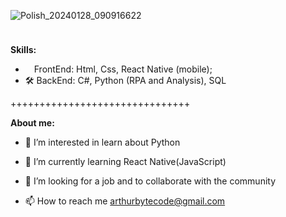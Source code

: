 ![Polish_20240128_090916622](https://github.com/Arthur-byte-code/Arthur-byte-code/assets/152222113/a08180db-5b55-4390-9e3d-604230eb5be0)


<img src= "https://github.com/Arthur-byte-code/Arthur-byte-code/assets/152222113/b6e23001-b000-41ca-82b2-768beb151f70" width="10px" height="10px">


**Skills:**
- <img src= "https://github.com/Arthur-byte-code/Arthur-byte-code/assets/152222113/b6e23001-b000-41ca-82b2-768beb151f70" width="10px" height="10px"> FrontEnd: Html, Css, React Native (mobile);
- 🛠️ BackEnd: C#, Python (RPA and Analysis), SQL

  
+++++++++++++++++++++++++++++++

**About me:**
- 👀 I’m interested in learn about Python 

  
- 🌱 I’m currently learning React Native(JavaScript)

  
- 💞️ I’m looking for a job and to collaborate with the community


  
- 📫 How to reach me arthurbytecode@gmail.com



<!---
Arthur-byte-code/Arthur-byte-code is a ✨ special ✨ repository because its `README.md` (this file) appears on your GitHub profile.
You can click the Preview link to take a look at your changes.
--->
